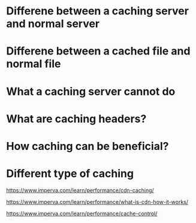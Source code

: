 # Differene between a caching server and normal server

# Differene between a cached file and normal file

# What a caching server cannot do

# What are caching headers?

# How caching can be beneficial?

# Different type of caching

https://www.imperva.com/learn/performance/cdn-caching/

https://www.imperva.com/learn/performance/what-is-cdn-how-it-works/

https://www.imperva.com/learn/performance/cache-control/
